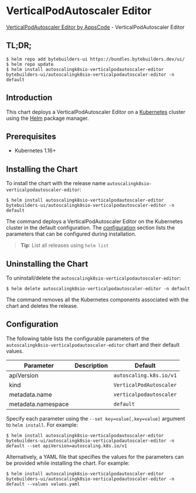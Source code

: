 # VerticalPodAutoscaler Editor

[VerticalPodAutoscaler Editor by AppsCode](https://byte.builders) - VerticalPodAutoscaler Editor

## TL;DR;

```console
$ helm repo add bytebuilders-ui https://bundles.bytebuilders.dev/ui/
$ helm repo update
$ helm install autoscalingk8sio-verticalpodautoscaler-editor bytebuilders-ui/autoscalingk8sio-verticalpodautoscaler-editor -n default
```

## Introduction

This chart deploys a VerticalPodAutoscaler Editor on a [Kubernetes](http://kubernetes.io) cluster using the [Helm](https://helm.sh) package manager.

## Prerequisites

- Kubernetes 1.16+

## Installing the Chart

To install the chart with the release name `autoscalingk8sio-verticalpodautoscaler-editor`:

```console
$ helm install autoscalingk8sio-verticalpodautoscaler-editor bytebuilders-ui/autoscalingk8sio-verticalpodautoscaler-editor -n default
```

The command deploys a VerticalPodAutoscaler Editor on the Kubernetes cluster in the default configuration. The [configuration](#configuration) section lists the parameters that can be configured during installation.

> **Tip**: List all releases using `helm list`

## Uninstalling the Chart

To uninstall/delete the `autoscalingk8sio-verticalpodautoscaler-editor`:

```console
$ helm delete autoscalingk8sio-verticalpodautoscaler-editor -n default
```

The command removes all the Kubernetes components associated with the chart and deletes the release.

## Configuration

The following table lists the configurable parameters of the `autoscalingk8sio-verticalpodautoscaler-editor` chart and their default values.

|     Parameter      | Description |         Default         |
|--------------------|-------------|-------------------------|
| apiVersion         |             | `autoscaling.k8s.io/v1` |
| kind               |             | `VerticalPodAutoscaler` |
| metadata.name      |             | `verticalpodautoscaler` |
| metadata.namespace |             | `default`               |


Specify each parameter using the `--set key=value[,key=value]` argument to `helm install`. For example:

```console
$ helm install autoscalingk8sio-verticalpodautoscaler-editor bytebuilders-ui/autoscalingk8sio-verticalpodautoscaler-editor -n default --set apiVersion=autoscaling.k8s.io/v1
```

Alternatively, a YAML file that specifies the values for the parameters can be provided while
installing the chart. For example:

```console
$ helm install autoscalingk8sio-verticalpodautoscaler-editor bytebuilders-ui/autoscalingk8sio-verticalpodautoscaler-editor -n default --values values.yaml
```
